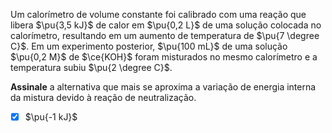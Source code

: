 Um calorímetro de volume constante foi calibrado com uma reação que libera $\pu{3,5 kJ}$ de calor em $\pu{0,2 L}$ de uma solução colocada no calorímetro, resultando em um aumento de temperatura de $\pu{7 \degree C}$. Em um experimento posterior, $\pu{100 mL}$ de uma solução $\pu{0,2 M}$ de $\ce{KOH}$ foram misturados no mesmo calorímetro e a temperatura subiu $\pu{2 \degree C}$.

**Assinale** a alternativa que mais se aproxima a variação de energia interna da mistura devido à reação de neutralização.

- [x] $\pu{-1 kJ}$
